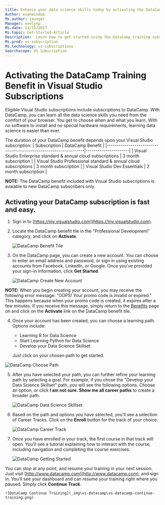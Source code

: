 ```yaml
---
title: Enhance your data science skills today by activating the DataCamp benefit in your Visual Studio subscription. 
Author: evanwindom
Ms.author: jaunger
Manager: evelynp
Ms.date: 11/15/2017
Ms.topic: Get-Started-Article
Description:  Learn how to get started using the DataCamp training subscription included with your Visual Studio subscription.
Ms.prod: vs-subscription
Ms.technology: vs-subscriptions
Searchscope: VS Subscription
---
```


# Activating the DataCamp Training Benefit in Visual Studio Subscriptions

Eligible Visual Studio subscriptions include subscriptions to DataCamp.  With DataCamp, you can learn all the data science skills you need from the comfort of your browser. You get to choose when and what you learn. With no software to install and no special hardware requirements, learning data science is easier than ever.

The duration of your DataCamp benefit depends upon your Visual Studio subscription:
| Subscription                                                     | DataCamp Benefit              |
|------------------------------------------------------------------|----------------------|
| Visual Studio Enterprise standard & annual cloud subscriptions   | 3 month subscription |
| Visual Studio Professional standard & annual cloud subscriptions | 3 month subscription |
| Visual Studio Dev Essentials                                     | 2 month subscription |

**NOTE:** The DataCamp benefit included with Visual Studio subscriptions is avaiable to new DataCamp subscribers only. 

## Activating your DataCamp subscription is fast and easy.  

1. Sign in to [https://my.visualstudio.com](https://my.visualstudio.com).

2. Locate the DataCamp benefit tile in the "Professional Development" category, and click on **Activate**.

    ![DataCamp Benefit Tile](_img\vs-datacamp\vs-datacamp-tile-2.png)

3. On the DataCamp page, you can create a new account.  You can choose to enter an email address and password, or sign in using existing accounts from Facebook, LinkedIn, or Google.  Once you've provided your sign-in information, click **Get Started**.

    ![DataCamp Create New Account](_img\vs-datacamp\vs-datacamp-create-account.png)

**NOTE:**  When you begin creating your account, you may receive the following error message:
"OOPS!  Your promo code is invalid or expired."
This happens because when your promo code is created, it expires after a few minutes.  If you receive this message, simply return to the [Benefits](https://my.visualstudio.com/benefits) page on and click on the **Activate** link on the DataCamp benefit tile.  

4. Once your account has been created, you can choose a learning path.  Options include:
    - Learning R for Data Science
    - Start Learning Python for Data Science
    - Develop your Data Science Skillset

    Just click on your chosen path to get started. 

![DataCamp Choose Path](_img\vs-datacamp\vs-datacamp-choose-path.png)

5. After you have selected your path, you can further refine your learning path by selecting a goal.  For example, if you chose the "Develop your Data Science Skillset" path, you will see the following options. Choose an option, or click **I am not sure.  Show me all career paths** to create a broader path. 

    ![DataCamp Data Science Skillset](_img\vs-datacamp\vs-datacamp-datascience.png)


6. Based on the path and options you have selected, you'll see a selection of Career Tracks.  Click on the **Enroll** button for the track of your choice. 

    ![DataCamp Career Track](_img\vs-datacamp\vs-datacamp-all-tracks.png)

7. Once you have enrolled in your track, the first course in that track will open.  You'll see a tutorial explaining how to interact with the course, including navigation and completing the course exercises.  

    ![DataCamp Getting Started](_img\vs-datacamp\vs-datacamp-getting-started.png)

You can stop at any point, and resume your training in your next session.  Just visit [http://www.datacamp.com](http://www.datacamp.com), and sign in.  You'll see your dashboard and can resume your training right where you paused. Simply click **Continue Track**.

    ![DataCamp Continue Training](_img\vs-datacamp\vs-datacamp-continue-training.png)

